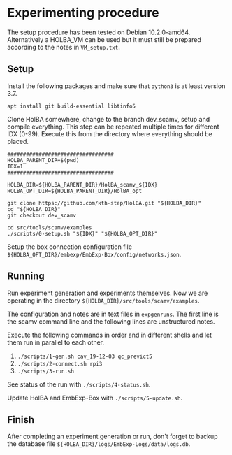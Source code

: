 # Experimenting procedure
The setup procedure has been tested on Debian 10.2.0-amd64. Alternatively a HOLBA_VM can be used but it must still be prepared according to the notes in `VM_setup.txt`.

## Setup
Install the following packages and make sure that `python3` is at least version 3.7.
```
apt install git build-essential libtinfo5
```

Clone HolBA somewhere, change to the branch dev_scamv, setup and compile everything. This step can be repeated multiple times for different IDX (0-99). Execute this from the directory where everything should be placed.
```
##################################
HOLBA_PARENT_DIR=$(pwd)
IDX=1
##################################

HOLBA_DIR=${HOLBA_PARENT_DIR}/HolBA_scamv_${IDX}
HOLBA_OPT_DIR=${HOLBA_PARENT_DIR}/HolBA_opt

git clone https://github.com/kth-step/HolBA.git "${HOLBA_DIR}"
cd "${HOLBA_DIR}"
git checkout dev_scamv

cd src/tools/scamv/examples
./scripts/0-setup.sh "${IDX}" "${HOLBA_OPT_DIR}"
```

Setup the box connection configuration file `${HOLBA_OPT_DIR}/embexp/EmbExp-Box/config/networks.json`.


## Running
Run experiment generation and experiments themselves. Now we are operating in the directory `${HOLBA_DIR}/src/tools/scamv/examples`.

The configuration and notes are in text files in `expgenruns`. The first line is the scamv command line and the following lines are unstructured notes.

Execute the following commands in order and in different shells and let them run in parallel to each other.
1. `./scripts/1-gen.sh cav_19-12-03 qc_previct5`
1. `./scripts/2-connect.sh rpi3`
1. `./scripts/3-run.sh`

See status of the run with `./scripts/4-status.sh`.

Update HolBA and EmbExp-Box with `./scripts/5-update.sh`.


## Finish
After completing an experiment generation or run, don't forget to backup the database file `${HOLBA_DIR}/logs/EmbExp-Logs/data/logs.db`.

